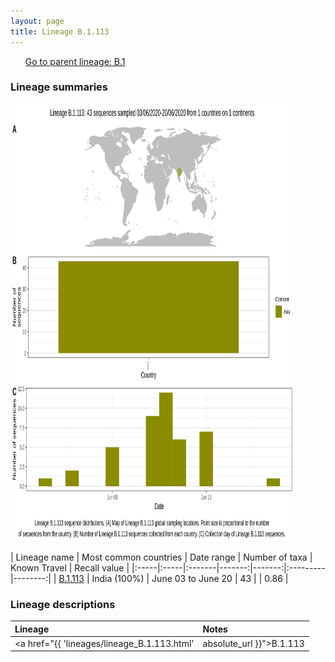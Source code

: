 ```yaml
---
layout: page
title: Lineage B.1.113
---
```




<p>
<ul class="actions small">
	 <a href="{{ 'lineages/lineage_B.1.html' | absolute_url }}" class="button special fit">Go to parent lineage: B.1</a>
</ul>
</p>
<h3> Lineage summaries</h3>

<img src="../assets/images/B.1.113.svg" alt="B.1.113 lineage summary figure" width="90%" height="700px" />


| Lineage name | Most common countries | Date range | Number of taxa | Known Travel | Recall value |
|:-----|:-----|:-------|-------:|-------:|:---------|--------:|
| <a href="{{ 'lineages/lineage_B.1.113.html' | absolute_url }}">B.1.113</a> | India (100%) | June 03 to June 20 | 43 |  | 0.86 |

<h3>Lineage descriptions</h3>

| Lineage | Notes |
|:-----|:-----|
| <a href="{{ 'lineages/lineage_B.1.113.html' | absolute_url }}">B.1.113</a> | Indian lineage, some sequences reassigned from B.1.36 |

